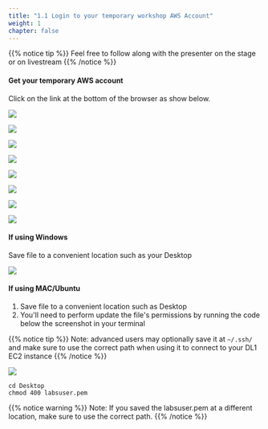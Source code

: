 ```yaml
---
title: "1.1 Login to your temporary workshop AWS Account"
weight: 1
chapter: false
---
```


{{% notice tip %}}
Feel free to follow along with the presenter on the stage or on livestream
{{% /notice %}}

#### Get your temporary AWS account

Click on the link at the bottom of the browser as show below.

![](/images/setup/setup1.jpg)

![](/images/setup/setup2.jpg)

![](/images/setup/setup3.jpg)

![](/images/setup/setup4.jpg)

![](/images/setup/setup5.jpg)

![](/images/setup/setup6.jpg)

![](/images/setup/setup7.jpg)

![](/images/setup/setup8.jpg)

#### If using Windows
Save file to a convenient location such as your Desktop

![](/images/setup/setup9.jpg)

#### If using MAC/Ubuntu
1. Save file to a convenient location such as Desktop
1. You'll need to perform update the file's permissions by running the code below the screenshot in your terminal

{{% notice tip %}}
Note: advanced users may optionally save it at `~/.ssh/` and make sure to use the correct path when using it to connect to your DL1 EC2 instance
{{% /notice %}}

![](/images/setup/setup10.jpg)

```
cd Desktop
chmod 400 labsuser.pem
```
{{% notice warning %}}
Note: If you saved the labsuser.pem at a different location, make sure to use the correct path.
{{% /notice %}}

